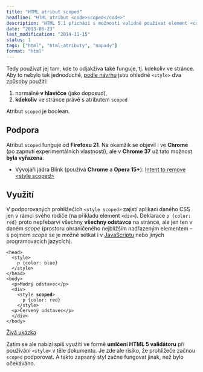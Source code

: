 ```yaml
---
title: "HTML atribut scoped"
headline: "HTML atribut <code>scoped</code>"
description: "HTML 5.1 přichází s možností validně používat element <code>&lt;style></code> i mimo část <code>&lt;head></code>."
date: "2013-06-23"
last_modification: "2014-11-15"
status: 1
tags: ["html", "html-atributy", "napady"]
format: "html"
---
```


<p>Tedy používat jej tam, kde to odjakživa také funguje, tj. kdekoliv ve stránce. Aby to nebylo tak jednoduché, <a href='http://www.w3.org/html/wg/drafts/html/master/single-page.html#attr-style-scoped'>podle návrhu</a> jsou ohledně <code>&lt;style></code> dva způsoby použití:</p>

<ol>
  <li>normálně <b>v hlavičce</b> (jako doposud),</li>
  <li><b>kdekoliv</b> ve stránce právě s atributem <code>scoped</code></li>
</ol>

<p>Atribut <code>scoped</code> je boolean.</p>
  

<h2 id="podpora">Podpora</h2>

<p>Atribut <code>scoped</code> funguje od <b>Firefoxu 21</b>. Na okamžik se objevil i ve <b>Chrome</b> (po zapnutí experimentálních vlastností), ale v <b>Chrome 37</b> už tato možnost <b>byla vyřazena</b>.</p>

<div class="external-content">
  <ul>
    <li>Vývojáři jádra Blink (používá <b>Chrome</b> a <b>Opera 15+</b>): <a href="https://groups.google.com/a/chromium.org/forum/#!searchin/blink-dev/scoped/blink-dev/R1x18ZLS5qQ/Bjuh_cENhlQJ">Intent to remove &lt;style scoped></a></li>
  </ul>
</div>
  

<h2>Využití</h2>

<p>V podporovaných prohlížečích <code>&lt;style scoped></code> zajistí aplikaci daného CSS jen v rámci svého rodiče (na příkladu element <code>&lt;div></code>). Deklarace <code>p {color: red}</code> proto nepřebarví všechny <b>všechny odstavce</b> na stránce, ale jen ten v daném <i>scope</i> (prostoru ohraničeného nejbližším nadřazeným elementem – s pojmem <i>scope</i> se je možné setkat i v <a href="/scope">JavaScriptu</a> nebo jiných programovacích jazycích).</p>
  
<pre><code>&lt;head&gt;
  &lt;style&gt;
    p {color: blue}
  &lt;/style&gt;
&lt;/head&gt;
&lt;body&gt;
  &lt;p&gt;Modrý odstavec&lt;/p&gt;
  &lt;div&gt;
    &lt;style <b>scoped</b>&gt;
      p {color: red}
    &lt;/style&gt;      
  &lt;p&gt;Červený odstavec&lt;/p&gt;
  &lt;/div&gt;
&lt;/body></code></pre>

<p><a href="http://kod.djpw.cz/fmhb">Živá ukázka</a></p>

<p>Zatím se ale nabízí spíš využití ve formě <b>umlčení HTML 5 validátoru</b> při používání <code>&lt;style></code> v těle dokumentu. Je zde ale risiko, že prohlížeče začnou <code>scoped</code> podporovat. A takto zapsaný styl začne fungovat jinak, než bylo očekáváno.</p>